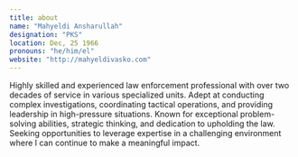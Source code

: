 ```yaml
---
title: about
name: "Mahyeldi Ansharullah"
designation: "PKS"
location: Dec, 25 1966
pronouns: "he/him/el"
website: "http://mahyeldivasko.com"
---
```


Highly skilled and experienced law enforcement professional with over two decades of service in various specialized units. Adept at conducting complex investigations, coordinating tactical operations, and providing leadership in high-pressure situations. Known for exceptional problem-solving abilities, strategic thinking, and dedication to upholding the law. Seeking opportunities to leverage expertise in a challenging environment where I can continue to make a meaningful impact.

